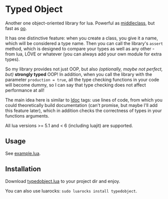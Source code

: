 # Typed Object

Another one object-oriented library for lua. Powerful as [middleclass][], but
fast as [oo][].

It has one distinctive feature: when you create a class, you
give it a name, which will be considered a type name. Then you can call the
library's `assert` method, which is designed to compare your types as well as
any other - from lua, LÖVE or whatever (you can always add your own module for
extra types).

So my library provides not just OOP, but also _(optionally, maybe not perfect,
but)_ **strongly typed** OOP! In addition, when you call the library with the
parameter `production = true`, all the type checking functions in your code will
become dummy, so I can say that type checking does not affect performance at
all!

The main idea here is similar to [ldoc][] tags: use lines of code, from which
you could theoretically build documentation (can't promise, but maybe I'll add
this feature later), which in addition checks the correctness of types in your
functions arguments.

All lua versions >= 5.1 and < 6 (including luajit) are supported.

## Usage

See [example.lua](example.lua).

## Installation

Download [typedobject.lua](typedobject.lua) to your project dir and enjoy.

You can also use luarocks: `sudo luarocks install typedobject`.

[middleclass]: https://github.com/kikito/middleclass
[oo]: https://github.com/limadm/lua-oo
[ldoc]: https://stevedonovan.github.io/ldoc/manual/doc.md.html
